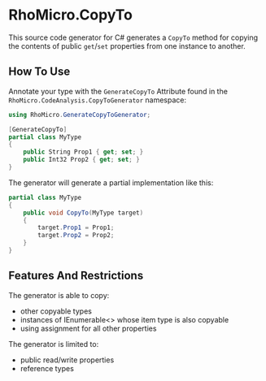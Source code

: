 # RhoMicro.CopyTo

This source code generator for C# generates a `CopyTo` method for copying the contents of public `get`/`set` properties from one instance to another.

## How To Use

Annotate your type with the `GenerateCopyTo` Attribute found in the `RhoMicro.CodeAnalysis.CopyToGenerator` namespace:

```cs
using RhoMicro.GenerateCopyToGenerator;

[GenerateCopyTo]
partial class MyType
{
    public String Prop1 { get; set; }
    public Int32 Prop2 { get; set; }
}
```

The generator will generate a partial implementation like this:
```cs
partial class MyType
{
    public void CopyTo(MyType target)
    {
        target.Prop1 = Prop1;
        target.Prop2 = Prop2;
    }
}
```

## Features And Restrictions

The generator is able to copy:
- other copyable types
- instances of IEnumerable<> whose item type is also copyable
- using assignment for all other properties

The generator is limited to:
- public read/write properties
- reference types